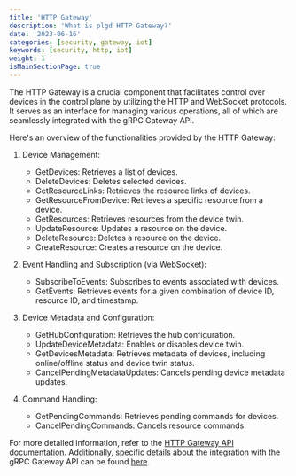 ```yaml
---
title: 'HTTP Gateway'
description: 'What is plgd HTTP Gateway?'
date: '2023-06-16'
categories: [security, gateway, iot]
keywords: [security, http, iot]
weight: 1
isMainSectionPage: true
---
```


The HTTP Gateway is a crucial component that facilitates control over devices in the control plane by utilizing the HTTP and WebSocket protocols. It serves as an interface for managing various operations, all of which are seamlessly integrated with the gRPC Gateway API.

Here's an overview of the functionalities provided by the HTTP Gateway:

1. Device Management:
   - GetDevices: Retrieves a list of devices.
   - DeleteDevices: Deletes selected devices.
   - GetResourceLinks: Retrieves the resource links of devices.
   - GetResourceFromDevice: Retrieves a specific resource from a device.
   - GetResources: Retrieves resources from the device twin.
   - UpdateResource: Updates a resource on the device.
   - DeleteResource: Deletes a resource on the device.
   - CreateResource: Creates a resource on the device.

2. Event Handling and Subscription (via WebSocket):
   - SubscribeToEvents: Subscribes to events associated with devices.
   - GetEvents: Retrieves events for a given combination of device ID, resource ID, and timestamp.

3. Device Metadata and Configuration:
   - GetHubConfiguration: Retrieves the hub configuration.
   - UpdateDeviceMetadata: Enables or disables device twin.
   - GetDevicesMetadata: Retrieves metadata of devices, including online/offline status and device twin status.
   - CancelPendingMetadataUpdates: Cancels pending device metadata updates.

4. Command Handling:
   - GetPendingCommands: Retrieves pending commands for devices.
   - CancelPendingCommands: Cancels resource commands.

For more detailed information, refer to the [HTTP Gateway API documentation](/docs/services/http-gateway/http-api). Additionally, specific details about the integration with the gRPC Gateway API can be found [here](/docs/services/grpc-gateway/grpc-api).
